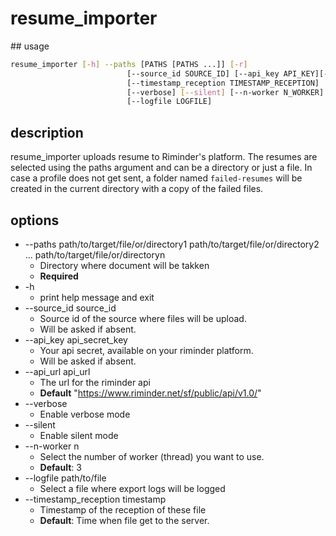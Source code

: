 # resume_importer

## usage
```sh
resume_importer [-h] --paths [PATHS [PATHS ...]] [-r]
                          [--source_id SOURCE_ID] [--api_key API_KEY][--api_url API_URL]
                          [--timestamp_reception TIMESTAMP_RECEPTION]
                          [--verbose] [--silent] [--n-worker N_WORKER]
                          [--logfile LOGFILE]
```

## description
  resume_importer uploads resume to Riminder's platform. The resumes are selected using the paths argument and can be a directory or just a file. In case a profile does not get sent, a folder named `failed-resumes` will be created in the current directory with a copy of the failed files.

## options
* --paths path/to/target/file/or/directory1 path/to/target/file/or/directory2 ... path/to/target/file/or/directoryn
  * Directory where document will be takken
  * **Required**
* -h
  * print help message and exit
* --source_id source_id
  * Source id of the source where files will be upload.
  * Will be asked if absent.
* --api_key api_secret_key
  * Your api secret, available on your riminder platform.
  * Will be asked if absent.
* --api_url api_url
  * The url for the riminder api
  * **Default** "https://www.riminder.net/sf/public/api/v1.0/"
* --verbose
  * Enable verbose mode
* --silent
  * Enable silent mode
* --n-worker n
  * Select the number of worker (thread) you want to use.
  * **Default**: 3
* --logfile path/to/file
  * Select a file where export logs will be logged
* --timestamp_reception timestamp
  * Timestamp of the reception of these file
  * **Default**: Time when file get to the server.
